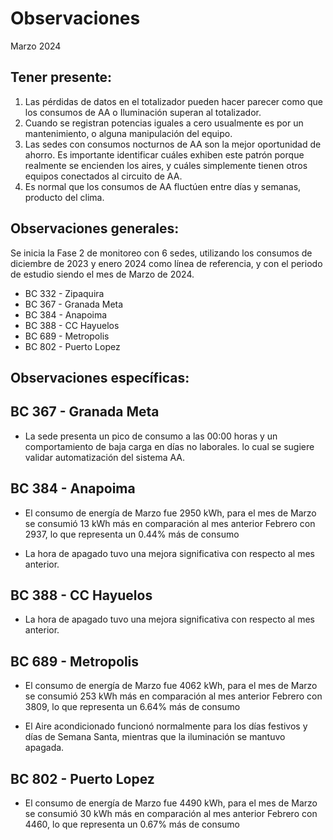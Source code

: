 # Observaciones

<div align="right">

</div>

Marzo 2024
## Tener presente:

1. Las pérdidas de datos en el totalizador pueden hacer parecer como que los consumos de AA o Iluminación superan al totalizador.
2. Cuando se registran potencias iguales a cero usualmente es por un mantenimiento, o alguna manipulación del equipo.
3. Las sedes con consumos nocturnos de AA son la mejor oportunidad de ahorro. Es importante identificar cuáles exhiben este patrón porque realmente se encienden los aires, y cuáles simplemente tienen otros equipos conectados al circuito de AA.
4. Es normal que los consumos de AA fluctúen entre días y semanas, producto del clima.


## Observaciones generales:

Se inicia la Fase 2 de monitoreo con 6 sedes, utilizando los consumos de diciembre de 2023 y enero 2024 como línea de referencia, y con el periodo de estudio siendo el mes de Marzo de 2024.

- BC 332 - Zipaquira   
- BC 367 - Granada Meta 
- BC 384 - Anapoima 
- BC 388 - CC Hayuelos 
- BC 689 - Metropolis 
- BC 802 - Puerto Lopez 


## Observaciones específicas:


<!--## BC 332 - Zipaquira

- La sede presenta bajos consumos de energía, se solicita  los ultimos consumos de facturacíon para validar.-->

## BC 367 - Granada Meta

- La sede presenta un pico de consumo a las 00:00 horas y un comportamiento de baja carga en días no laborales. lo cual se sugiere validar automatización del sistema AA.

## BC 384 - Anapoima 

- El consumo de energía de Marzo fue 2950 kWh, para el mes de Marzo se consumió 13 kWh más en comparación al mes anterior Febrero con 2937, lo que representa un 0.44% más de consumo

- La hora de apagado tuvo una mejora significativa con respecto al mes anterior.

## BC 388 - CC Hayuelos

- La hora de apagado tuvo una mejora significativa con respecto al mes anterior.


## BC 689 - Metropolis

- El consumo de energía de Marzo fue 4062 kWh, para el mes de Marzo se consumió 253 kWh más en comparación al mes anterior Febrero con 3809, lo que representa un 6.64% más de consumo

- El Aire acondicionado funcionó normalmente para los días festivos y días de Semana Santa, mientras que la iluminación se mantuvo apagada.


## BC 802 - Puerto Lopez

- El consumo de energía de Marzo fue 4490 kWh, para el mes de Marzo se consumió 30 kWh más en comparación al mes anterior Febrero con 4460, lo que representa un 0.67% más de consumo